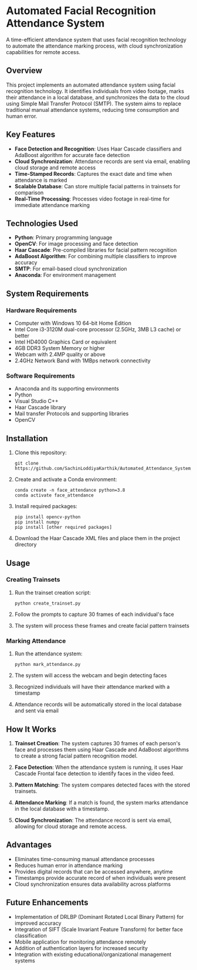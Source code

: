 # Automated Facial Recognition Attendance System

A time-efficient attendance system that uses facial recognition technology to automate the attendance marking process, with cloud synchronization capabilities for remote access.

## Overview

This project implements an automated attendance system using facial recognition technology. It identifies individuals from video footage, marks their attendance in a local database, and synchronizes the data to the cloud using Simple Mail Transfer Protocol (SMTP). The system aims to replace traditional manual attendance systems, reducing time consumption and human error.

## Key Features

- **Face Detection and Recognition**: Uses Haar Cascade classifiers and AdaBoost algorithm for accurate face detection
- **Cloud Synchronization**: Attendance records are sent via email, enabling cloud storage and remote access
- **Time-Stamped Records**: Captures the exact date and time when attendance is marked
- **Scalable Database**: Can store multiple facial patterns in trainsets for comparison
- **Real-Time Processing**: Processes video footage in real-time for immediate attendance marking

## Technologies Used

- **Python**: Primary programming language
- **OpenCV**: For image processing and face detection
- **Haar Cascade**: Pre-compiled libraries for facial pattern recognition
- **AdaBoost Algorithm**: For combining multiple classifiers to improve accuracy
- **SMTP**: For email-based cloud synchronization
- **Anaconda**: For environment management

## System Requirements

### Hardware Requirements
- Computer with Windows 10 64-bit Home Edition
- Intel Core i3-3120M dual-core processor (2.5GHz, 3MB L3 cache) or better
- Intel HD4000 Graphics Card or equivalent
- 4GB DDR3 System Memory or higher
- Webcam with 2.4MP quality or above
- 2.4GHz Network Band with 1MBps network connectivity

### Software Requirements
- Anaconda and its supporting environments
- Python
- Visual Studio C++
- Haar Cascade library
- Mail transfer Protocols and supporting libraries
- OpenCV

## Installation

1. Clone this repository:
   ```
   git clone https://github.com/SachinLoddiyaKarthik/Automated_Attendance_System_Using_Python.git
   ```

2. Create and activate a Conda environment:
   ```
   conda create -n face_attendance python=3.8
   conda activate face_attendance
   ```

3. Install required packages:
   ```
   pip install opencv-python
   pip install numpy
   pip install [other required packages]
   ```

4. Download the Haar Cascade XML files and place them in the project directory

## Usage

### Creating Trainsets

1. Run the trainset creation script:
   ```
   python create_trainset.py
   ```

2. Follow the prompts to capture 30 frames of each individual's face
3. The system will process these frames and create facial pattern trainsets

### Marking Attendance

1. Run the attendance system:
   ```
   python mark_attendance.py
   ```

2. The system will access the webcam and begin detecting faces
3. Recognized individuals will have their attendance marked with a timestamp
4. Attendance records will be automatically stored in the local database and sent via email

## How It Works

1. **Trainset Creation**: The system captures 30 frames of each person's face and processes them using Haar Cascade and AdaBoost algorithms to create a strong facial pattern recognition model.

2. **Face Detection**: When the attendance system is running, it uses Haar Cascade Frontal face detection to identify faces in the video feed.

3. **Pattern Matching**: The system compares detected faces with the stored trainsets.

4. **Attendance Marking**: If a match is found, the system marks attendance in the local database with a timestamp.

5. **Cloud Synchronization**: The attendance record is sent via email, allowing for cloud storage and remote access.

## Advantages

- Eliminates time-consuming manual attendance processes
- Reduces human error in attendance marking
- Provides digital records that can be accessed anywhere, anytime
- Timestamps provide accurate record of when individuals were present
- Cloud synchronization ensures data availability across platforms

## Future Enhancements

- Implementation of DRLBP (Dominant Rotated Local Binary Pattern) for improved accuracy
- Integration of SIFT (Scale Invariant Feature Transform) for better face classification
- Mobile application for monitoring attendance remotely
- Addition of authentication layers for increased security
- Integration with existing educational/organizational management systems

